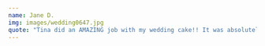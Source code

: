 ```yaml
---
name: Jane D.
img: images/wedding0647.jpg
quote: "Tina did an AMAZING job with my wedding cake!! It was absolutely delicious, beautiful and she gave me exactly what I asked for! She even went out of her way to add the flowers! Other then my dress, it was the talk of the night!! Everyone LOVED it. By the end of the night it was absolutely GONE! That tells you all you need to know! I’m so thankful my mother in law cut and saved us a piece to freeze or else we wouldn’t of had it! You won’t regret having Tina do your cake, she is so good at what she does, and professional!"
---
```

